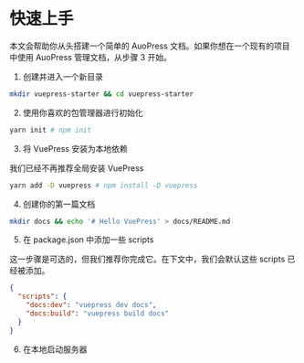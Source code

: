 # 快速上手

本文会帮助你从头搭建一个简单的 AuoPress 文档。如果你想在一个现有的项目中使用 AuoPress 管理文档，从步骤 3 开始。

1. 创建并进入一个新目录

```sh
mkdir vuepress-starter && cd vuepress-starter
```

2. 使用你喜欢的包管理器进行初始化

```sh
yarn init # npm init
```

3. 将 VuePress 安装为本地依赖

我们已经不再推荐全局安装 VuePress

```sh
yarn add -D vuepress # npm install -D vuepress
```

4. 创建你的第一篇文档

```sh
mkdir docs && echo '# Hello VuePress' > docs/README.md
```

5. 在 package.json 中添加一些 scripts

这一步骤是可选的，但我们推荐你完成它。在下文中，我们会默认这些 scripts 已经被添加。

```json
{
  "scripts": {
    "docs:dev": "vuepress dev docs",
    "docs:build": "vuepress build docs"
  }
}
```

6. 在本地启动服务器
